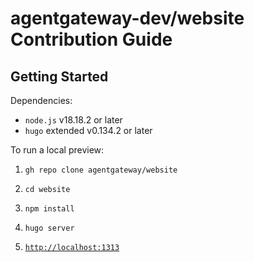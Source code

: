 # agentgateway-dev/website Contribution Guide

## Getting Started

Dependencies:

* `node.js` v18.18.2 or later
* `hugo` extended v0.134.2 or later

To run a local preview:

1. `gh repo clone agentgateway/website`

2. `cd website`

3. `npm install`

4. `hugo server`

5. [`http://localhost:1313`](http://localhost:1313)

